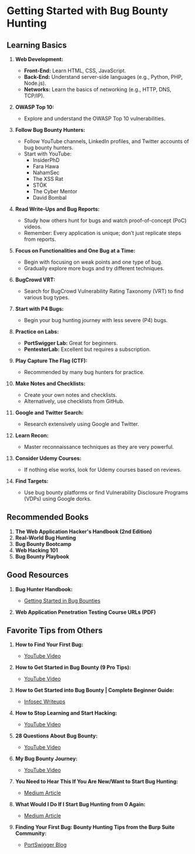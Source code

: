 
# Getting Started with Bug Bounty Hunting

## Learning Basics
1. **Web Development:**
   - **Front-End:** Learn HTML, CSS, JavaScript.
   - **Back-End:** Understand server-side languages (e.g., Python, PHP, Node.js).
   - **Networks:** Learn the basics of networking (e.g., HTTP, DNS, TCP/IP).

2. **OWASP Top 10:**
   - Explore and understand the OWASP Top 10 vulnerabilities.

3. **Follow Bug Bounty Hunters:**
   - Follow YouTube channels, LinkedIn profiles, and Twitter accounts of bug bounty hunters.
   - Start with YouTube:
     - InsiderPhD
     - Fara Hawa
     - NahamSec
     - The XSS Rat
     - STÖK
     - The Cyber Mentor
     - David Bombal

4. **Read Write-Ups and Bug Reports:**
   - Study how others hunt for bugs and watch proof-of-concept (PoC) videos.
   - Remember: Every application is unique; don’t just replicate steps from reports.

5. **Focus on Functionalities and One Bug at a Time:**
   - Begin with focusing on weak points and one type of bug.
   - Gradually explore more bugs and try different techniques.

6. **BugCrowd VRT:**
   - Search for BugCrowd Vulnerability Rating Taxonomy (VRT) to find various bug types.

7. **Start with P4 Bugs:**
   - Begin your bug hunting journey with less severe (P4) bugs.

8. **Practice on Labs:**
   - **PortSwigger Lab:** Great for beginners.
   - **PentesterLab:** Excellent but requires a subscription.

9. **Play Capture The Flag (CTF):**
   - Recommended by many bug hunters for practice.

10. **Make Notes and Checklists:**
    - Create your own notes and checklists.
    - Alternatively, use checklists from GitHub.

11. **Google and Twitter Search:**
    - Research extensively using Google and Twitter.

12. **Learn Recon:**
    - Master reconnaissance techniques as they are very powerful.

13. **Consider Udemy Courses:**
    - If nothing else works, look for Udemy courses based on reviews.

14. **Find Targets:**
    - Use bug bounty platforms or find Vulnerability Disclosure Programs (VDPs) using Google dorks.

## Recommended Books
1. **The Web Application Hacker's Handbook (2nd Edition)**
2. **Real-World Bug Hunting**
3. **Bug Bounty Bootcamp**
4. **Web Hacking 101**
5. **Bug Bounty Playbook**

## Good Resources
1. **Bug Hunter Handbook:**
   - [Getting Started in Bug Bounties](https://gowthams.gitbook.io/bughunter-handbook/getting-started-in-bug-bounties)

2. **Web Application Penetration Testing Course URLs (PDF)**

## Favorite Tips from Others
1. **How to Find Your First Bug:**
   - [YouTube Video](https://youtu.be/_y-iz3itch0)

2. **How to Get Started in Bug Bounty (9 Pro Tips):**
   - [YouTube Video](https://youtu.be/CU9Iafc-Igs)

3. **How to Get Started into Bug Bounty | Complete Beginner Guide:**
   - [Infosec Writeups](https://infosecwriteups.com/how-to-get-started-into-bug-bounty-1be52b3064e0)

4. **How to Stop Learning and Start Hacking:**
   - [YouTube Video](https://youtu.be/etP1hgJXijw)

5. **28 Questions About Bug Bounty:**
   - [YouTube Video](https://youtu.be/aOvpKwbeeSY)

6. **My Bug Bounty Journey:**
   - [YouTube Video](https://youtu.be/ug7FzoByLFc)

7. **You Need to Hear This If You Are New/Want to Start Bug Hunting:**
   - [Medium Article](https://link.medium.com/6BfWmHLjDyb)

8. **What Would I Do If I Start Bug Hunting from 0 Again:**
   - [Medium Article](https://link.medium.com/os3eelviDyb)

9. **Finding Your First Bug: Bounty Hunting Tips from the Burp Suite Community:**
   - [PortSwigger Blog](https://portswigger.net/blog/finding-your-first-bug-bounty-hunting-tips-from-the-burp-suite-community)
